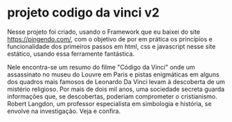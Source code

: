 # projeto codigo da vinci v2
Nesse projeto foi criado, usando o Framework que eu baixei do site https://pingendo.com/, com o objetivo de por em prática os princípios e funcionalidade dos primeiros 
passos em html, css e javascript nesse site estático, usando essa ferramente fantástica. 

Nele encontra-se um resumo do filme "Código da Vinci" onde um assassinato no museu do Louvre em Paris e pistas enigmáticas em alguns dos quadros mais famosos de 
Leonardo Da Vinci levam à descoberta de um mistério religioso. Por mais de dois mil anos, uma sociedade secreta guarda informações que, se descobertas, poderiam comprometer o cristianismo. Robert Langdon, um professor especialista em simbologia e história, se envolve na investigação. Veja e confira.
